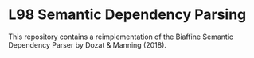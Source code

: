 # L98 Semantic Dependency Parsing

This repository contains a reimplementation of the Biaffine Semantic Dependency Parser by Dozat & Manning (2018). 
